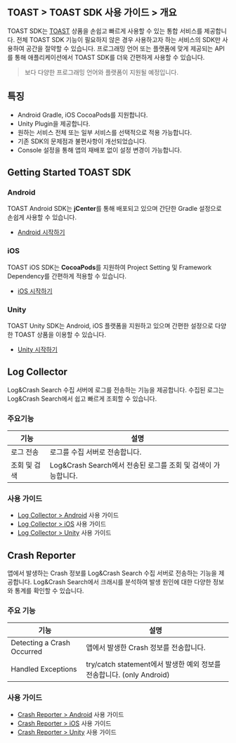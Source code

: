 ## TOAST > TOAST SDK 사용 가이드 > 개요

TOAST SDK는 [TOAST](https://toast.com/) 상품을 손쉽고 빠르게 사용할 수 있는 통합 서비스를 제공합니다.
전체 TOAST SDK 기능이 필요하지 않은 경우 사용하고자 하는 서비스의 SDK만 사용하여 공간을 절약할 수 있습니다.
프로그래밍 언어 또는 플랫폼에 맞게 제공되는 API를 통해 애플리케이션에서 TOAST SDK를 더욱 간편하게 사용할 수 있습니다.

> 보다 다양한 프로그래밍 언어와 플랫폼이 지원될 예정입니다.

## 특징

* Android Gradle, iOS CocoaPods를 지원합니다.
* Unity Plugin을 제공합니다.
* 원하는 서비스 전체 또는 일부 서비스를 선택적으로 적용 가능합니다.
* 기존 SDK의 문제점과 불편사항이 개선되었습니다.
* Console 설정을 통해 앱의 재배포 없이 설정 변경이 가능합니다.

## Getting Started TOAST SDK

### Android

TOAST Android SDK는 **jCenter**를 통해 배포되고 있으며 간단한 Gradle 설정으로 손쉽게 사용할 수 있습니다.

* [Android 시작하기](./getting-started-android)

### iOS

TOAST iOS SDK는 **CocoaPods**를 지원하여 Project Setting 및 Framework Dependency를 간편하게 적용할 수 있습니다.

* [iOS 시작하기](./getting-started-ios)

### Unity

TOAST Unity SDK는 Android, iOS 플랫폼을 지원하고 있으며 간편한 설정으로 다양한 TOAST 상품을 이용할 수 있습니다.

* [Unity 시작하기](./getting-started-unity)

## Log Collector

Log&Crash Search 수집 서버에 로그를 전송하는 기능을 제공합니다.
수집된 로그는 Log&Crash Search에서 쉽고 빠르게 조회할 수 있습니다.

### 주요기능

| 기능 | 설명 |
| -- | -- |
| 로그 전송 | 로그를 수집 서버로 전송합니다. |
| 조회 및 검색 | Log&Crash Search에서 전송된 로그를 조회 및 검색이 가능합니다. |

### 사용 가이드

* [Log Collector > Android](./log-collector-android) 사용 가이드
* [Log Collector > iOS](./log-collector-ios) 사용 가이드
* [Log Collector > Unity](./log-collector-unity) 사용 가이드

## Crash Reporter

앱에서 발생하는 Crash 정보를 Log&Crash Search 수집 서버로 전송하는 기능을 제공합니다.
Log&Crash Search에서 크래시를 분석하여 발생 원인에 대한 다양한 정보와 통계를 확인할 수 있습니다.

### 주요 기능

| 기능 | 설명 |
| -- | -- |
| Detecting a Crash Occurred | 앱에서 발생한 Crash 정보를 전송합니다. |
| Handled Exceptions | try/catch statement에서 발생한 예외 정보를 전송합니다. (only Android)|

### 사용 가이드

* [Crash Reporter > Android](./crash-reporter-android) 사용 가이드
* [Crash Reporter > iOS](./crash-reporter-ios) 사용 가이드
* [Crash Reporter > Unity](./crash-reporter-unity) 사용 가이드
